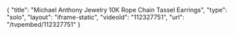 {
    "title": "Michael Anthony Jewelry 10K Rope Chain Tassel Earrings",
    "type": "solo",
    "layout": "iframe-static",
    "videoId": "112327751",
    "url": "\/tvpembed\/112327751"
}